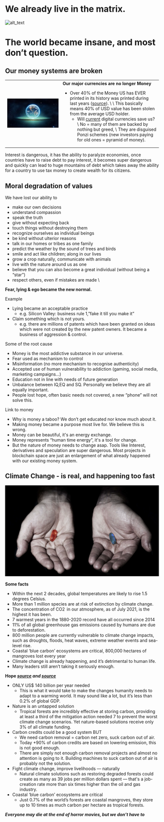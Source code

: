 # We already live in the matrix.


![alt_text](img/world_matrix.png "image_tooltip")



# The world became insane, and most don’t question.


## Our money systems are broken


<table>
  <tr>
   <td>
<img src="img/earth.png" width="" alt="alt_text" title="image_tooltip">

   </td>
   <td><strong>Our major currencies are no longer Money</strong>
<ul>

<li>Over 40% of the Money US has EVER printed in its history was printed during last years (<a href="https://techstartups.com/2021/05/22/40-us-dollars-existence-printed-last-12-months-america-repeating-mistake-1921-weimar-germany/">source</a>).  \
 \
This basically means 40% of USD value has been stolen from the average USD holder.
<ul>

<li>Will <span style="text-decoration:underline;">current</span> digital currencies save us?  \
No = many of them are backed by nothing but greed, \
They are disguised Ponzi schemes (new investors paying for old ones = pyramid of money).
</li>
</ul>
</li>
</ul>
   </td>
  </tr>
</table>


Interest is dangerous, it has the ability to paralyze economies, once countries have to raise debt to pay interest, it becomes super dangerous and quickly can lead to huge mountains of debt which takes away the ability for a country to use tax money to create wealth for its citizens.


## Moral degradation of values

We have lost our ability to 

* make our own decisions
* understand compassion
* speak the truth
* give without expecting back
* touch things without destroying them
* recognize ourselves as individual beings
* be kind without ulterior reasons
* talk in our homes or tribes as one family
* predict the weather by the sound of trees and birds
* smile and act like children; along in our lives
* grow a crop naturally, communicate with animals
* live with the nature around us as one
* believe that you can also become a great individual (without being a “star”)
* respect others, even if mistakes are made \


**Fear, lying & ego became the new normal.**

Example


* Lying became an acceptable practice
    * e.g. Silicon Valley: business rule 1,”fake it till you make it”
* Claim something which is not yours.
    * e.g. there are millions of patents which have been granted on ideas which were not created by the new patent owners. It became a business of aggression & control.

Some of the root cause



* Money is the most addictive substance in our universe.
* Fear used as mechanism to control
* Misinformation (no more mechanism to recognise authenticity)
* Accepted use of human vulnerability to addiction (gaming, social media, marketing campaigns…)
* Education not in line with needs of future generation
* Unbalance between IQ,EQ and SQ. Personally we believe they are all equally important.
* People lost hope, often basic needs not covered, a new “phone” will not solve this.

Link to money



* Why is money a taboo? We don’t get educated nor know much about it.
* Making money became a purpose most live for. We believe this is wrong.
* Money can be beautiful, it's an energy exchange.
* Money represents “human time energy”, it's a tool for change.
* But the nature of money needs to change asap. Tools like Interest, derivatives and speculation are super dangerous. Most projects in blockchain space are just an enlargement of what already happened with our existing money system. 


## 


## Climate Change - is real, and happening too fast


![alt_text](img/red_blue_pill.png "image_tooltip")


**Some facts**



* Within the next 2 decades, global temperatures are likely to rise 1.5 degrees Celsius.
* More than 1 million species are at risk of extinction by climate change.
* The concentration of CO2 ​​​​​​​ in our atmosphere, as of July 2021, is the highest it has been.
* 7 warmest years in the 1880-2020 record have all occurred since 2014
* 11% of all global greenhouse gas emissions caused by humans are due to deforestation.
* 800 million people are currently vulnerable to climate change impacts, such as droughts, floods, heat waves, extreme weather events and sea-level rise. 
* Coastal ‘blue carbon’ ecosystems are critical, 800,000 hectares of mangroves lost every year
* ​​Climate change is already happening, and it’s detrimental to human life.
* Many leaders still aren’t taking it seriously enough.

**Hope _[source](https://www.conservation.org/stories/11-climate-change-facts-you-need-to-know) and [source](https://www.earthday.org/5-terrifying-climate-change-facts-scare-halloween/)_**



* ONLY US$ 140​ billion per year needed
    * This is what it would take to make the changes humanity needs to adapt to a warming world. It may sound like a lot, but it’s less than 0.2% of global GDP.
* Nature is an untapped solution
    * Tropical forests are incredibly effective at storing carbon, providing at least a third of the mitigation action needed 7 to prevent the worst climate change scenarios. Yet nature-based solutions receive only 3% of all climate funding. 
* Carbon credits could be a good system BUT
    * We need carbon removal = carbon net zero, suck carbon out of air.
    * Today +90% of carbon credits are based on lowering emission, this is not good enough.
    * There are simply not enough carbon removal projects and almost no attention is going to it. Building machines to suck carbon out of air is probably not the solution.
* Fight climate change, improve livelihoods — naturally
    * Natural climate solutions such as restoring degraded forests could create as many as 39 jobs per million dollars spent — that's a job-creation rate more than six times higher than the oil and gas industry.
* Coastal ‘blue carbon’ ecosystems are critical
    * Just 0.7% of the world’s forests are coastal mangroves, ​​​​​they store up to 10 times as much carbon per hectare as tropical forests. 

**_Everyone may die at the end of horror movies, but we don’t have to_**

